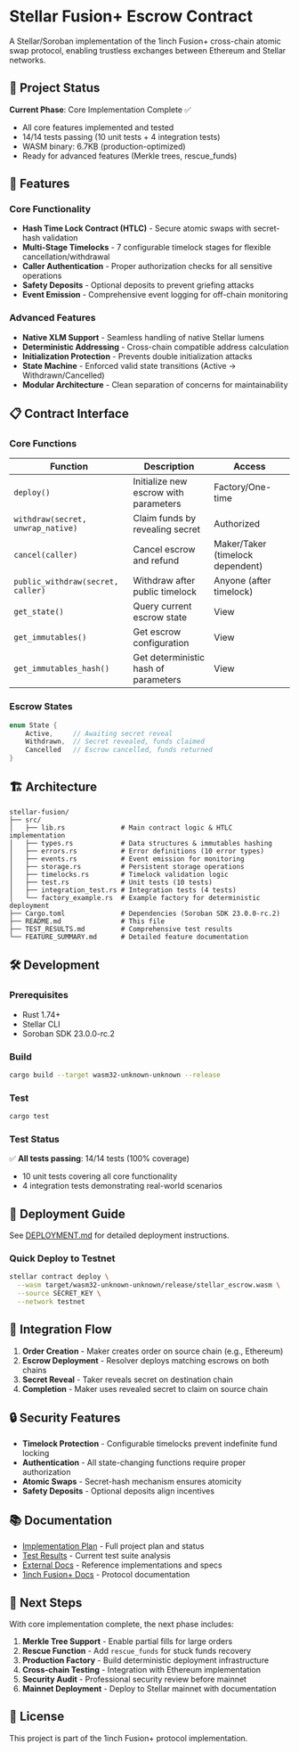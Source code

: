 # Stellar Fusion+ Escrow Contract

A Stellar/Soroban implementation of the 1inch Fusion+ cross-chain atomic swap protocol, enabling trustless exchanges between Ethereum and Stellar networks.

## 🚀 Project Status

**Current Phase**: Core Implementation Complete ✅
- All core features implemented and tested
- 14/14 tests passing (10 unit tests + 4 integration tests)
- WASM binary: 6.7KB (production-optimized)
- Ready for advanced features (Merkle trees, rescue_funds)

## 🌟 Features

### Core Functionality
- **Hash Time Lock Contract (HTLC)** - Secure atomic swaps with secret-hash validation
- **Multi-Stage Timelocks** - 7 configurable timelock stages for flexible cancellation/withdrawal
- **Caller Authentication** - Proper authorization checks for all sensitive operations
- **Safety Deposits** - Optional deposits to prevent griefing attacks
- **Event Emission** - Comprehensive event logging for off-chain monitoring

### Advanced Features
- **Native XLM Support** - Seamless handling of native Stellar lumens
- **Deterministic Addressing** - Cross-chain compatible address calculation
- **Initialization Protection** - Prevents double initialization attacks
- **State Machine** - Enforced valid state transitions (Active → Withdrawn/Cancelled)
- **Modular Architecture** - Clean separation of concerns for maintainability

## 📋 Contract Interface

### Core Functions

| Function | Description | Access |
|----------|-------------|---------|
| `deploy()` | Initialize new escrow with parameters | Factory/One-time |
| `withdraw(secret, unwrap_native)` | Claim funds by revealing secret | Authorized |
| `cancel(caller)` | Cancel escrow and refund | Maker/Taker (timelock dependent) |
| `public_withdraw(secret, caller)` | Withdraw after public timelock | Anyone (after timelock) |
| `get_state()` | Query current escrow state | View |
| `get_immutables()` | Get escrow configuration | View |
| `get_immutables_hash()` | Get deterministic hash of parameters | View |

### Escrow States

```rust
enum State {
    Active,     // Awaiting secret reveal
    Withdrawn,  // Secret revealed, funds claimed
    Cancelled   // Escrow cancelled, funds returned
}
```

## 🏗️ Architecture

```
stellar-fusion/
├── src/
│   ├── lib.rs              # Main contract logic & HTLC implementation
│   ├── types.rs            # Data structures & immutables hashing
│   ├── errors.rs           # Error definitions (10 error types)
│   ├── events.rs           # Event emission for monitoring
│   ├── storage.rs          # Persistent storage operations
│   ├── timelocks.rs        # Timelock validation logic
│   ├── test.rs             # Unit tests (10 tests)
│   ├── integration_test.rs # Integration tests (4 tests)
│   └── factory_example.rs  # Example factory for deterministic deployment
├── Cargo.toml              # Dependencies (Soroban SDK 23.0.0-rc.2)
├── README.md               # This file
├── TEST_RESULTS.md         # Comprehensive test results
└── FEATURE_SUMMARY.md      # Detailed feature documentation
```

## 🛠️ Development

### Prerequisites
- Rust 1.74+
- Stellar CLI
- Soroban SDK 23.0.0-rc.2

### Build
```bash
cargo build --target wasm32-unknown-unknown --release
```

### Test
```bash
cargo test
```

### Test Status
✅ **All tests passing**: 14/14 tests (100% coverage)
- 10 unit tests covering all core functionality
- 4 integration tests demonstrating real-world scenarios

## 🚢 Deployment Guide

See [DEPLOYMENT.md](./DEPLOYMENT.md) for detailed deployment instructions.

### Quick Deploy to Testnet
```bash
stellar contract deploy \
  --wasm target/wasm32-unknown-unknown/release/stellar_escrow.wasm \
  --source SECRET_KEY \
  --network testnet
```

## 🔄 Integration Flow

1. **Order Creation** - Maker creates order on source chain (e.g., Ethereum)
2. **Escrow Deployment** - Resolver deploys matching escrows on both chains
3. **Secret Reveal** - Taker reveals secret on destination chain
4. **Completion** - Maker uses revealed secret to claim on source chain

## 🔒 Security Features

- **Timelock Protection** - Configurable timelocks prevent indefinite fund locking
- **Authentication** - All state-changing functions require proper authorization
- **Atomic Swaps** - Secret-hash mechanism ensures atomicity
- **Safety Deposits** - Optional deposits align incentives

## 📚 Documentation

- [Implementation Plan](../docs/ai-plans/stellar-fusion-implementation-plan.md) - Full project plan and status
- [Test Results](./TEST_RESULTS.md) - Current test suite analysis
- [External Docs](../docs/external-docs/) - Reference implementations and specs
- [1inch Fusion+ Docs](../docs/external-docs/1inch-docs/) - Protocol documentation

## 🎯 Next Steps

With core implementation complete, the next phase includes:
1. **Merkle Tree Support** - Enable partial fills for large orders
2. **Rescue Function** - Add `rescue_funds` for stuck funds recovery
3. **Production Factory** - Build deterministic deployment infrastructure
4. **Cross-chain Testing** - Integration with Ethereum implementation
5. **Security Audit** - Professional security review before mainnet
6. **Mainnet Deployment** - Deploy to Stellar mainnet with documentation

## 📄 License

This project is part of the 1inch Fusion+ protocol implementation.